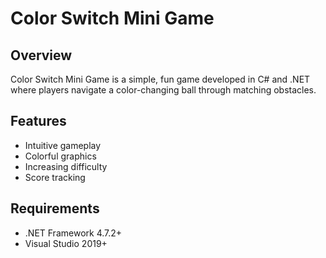 # Color Switch Mini Game
## Overview
Color Switch Mini Game is a simple, fun game developed in C# and .NET where players navigate a color-changing ball through matching obstacles.

## Features
- Intuitive gameplay
- Colorful graphics
- Increasing difficulty
- Score tracking
## Requirements
- .NET Framework 4.7.2+
- Visual Studio 2019+
